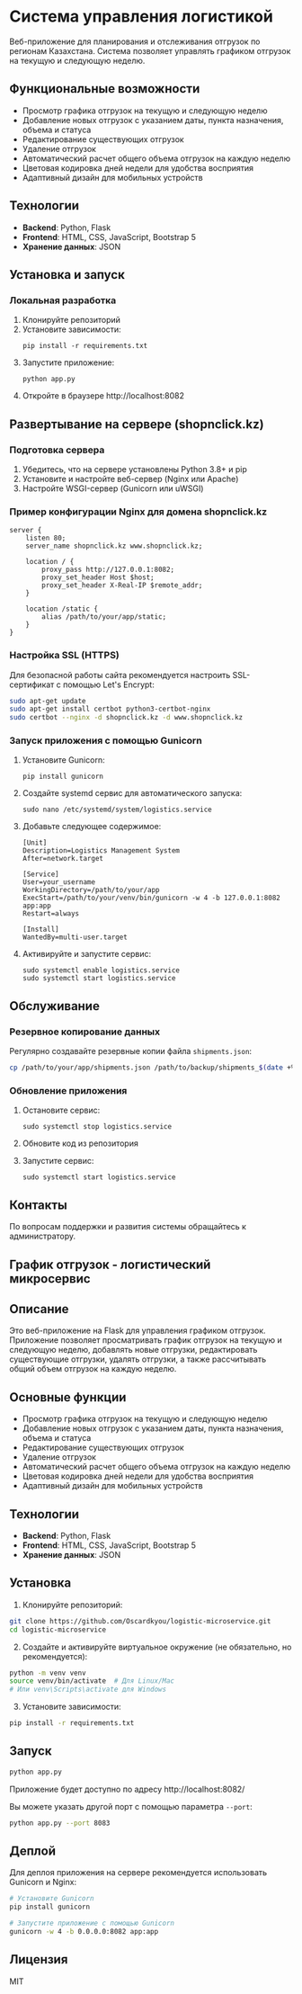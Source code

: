 # Система управления логистикой

Веб-приложение для планирования и отслеживания отгрузок по регионам Казахстана. Система позволяет управлять графиком отгрузок на текущую и следующую неделю.

## Функциональные возможности

- Просмотр графика отгрузок на текущую и следующую неделю
- Добавление новых отгрузок с указанием даты, пункта назначения, объема и статуса
- Редактирование существующих отгрузок
- Удаление отгрузок
- Автоматический расчет общего объема отгрузок на каждую неделю
- Цветовая кодировка дней недели для удобства восприятия
- Адаптивный дизайн для мобильных устройств

## Технологии

- **Backend**: Python, Flask
- **Frontend**: HTML, CSS, JavaScript, Bootstrap 5
- **Хранение данных**: JSON

## Установка и запуск

### Локальная разработка

1. Клонируйте репозиторий
2. Установите зависимости:
   ```
   pip install -r requirements.txt
   ```
3. Запустите приложение:
   ```
   python app.py
   ```
4. Откройте в браузере http://localhost:8082

## Развертывание на сервере (shopnclick.kz)

### Подготовка сервера

1. Убедитесь, что на сервере установлены Python 3.8+ и pip
2. Установите и настройте веб-сервер (Nginx или Apache)
3. Настройте WSGI-сервер (Gunicorn или uWSGI)

### Пример конфигурации Nginx для домена shopnclick.kz

```nginx
server {
    listen 80;
    server_name shopnclick.kz www.shopnclick.kz;

    location / {
        proxy_pass http://127.0.0.1:8082;
        proxy_set_header Host $host;
        proxy_set_header X-Real-IP $remote_addr;
    }

    location /static {
        alias /path/to/your/app/static;
    }
}
```

### Настройка SSL (HTTPS)

Для безопасной работы сайта рекомендуется настроить SSL-сертификат с помощью Let's Encrypt:

```bash
sudo apt-get update
sudo apt-get install certbot python3-certbot-nginx
sudo certbot --nginx -d shopnclick.kz -d www.shopnclick.kz
```

### Запуск приложения с помощью Gunicorn

1. Установите Gunicorn:
   ```
   pip install gunicorn
   ```

2. Создайте systemd сервис для автоматического запуска:
   ```
   sudo nano /etc/systemd/system/logistics.service
   ```

3. Добавьте следующее содержимое:
   ```
   [Unit]
   Description=Logistics Management System
   After=network.target

   [Service]
   User=your_username
   WorkingDirectory=/path/to/your/app
   ExecStart=/path/to/your/venv/bin/gunicorn -w 4 -b 127.0.0.1:8082 app:app
   Restart=always

   [Install]
   WantedBy=multi-user.target
   ```

4. Активируйте и запустите сервис:
   ```
   sudo systemctl enable logistics.service
   sudo systemctl start logistics.service
   ```

## Обслуживание

### Резервное копирование данных

Регулярно создавайте резервные копии файла `shipments.json`:

```bash
cp /path/to/your/app/shipments.json /path/to/backup/shipments_$(date +%Y%m%d).json
```

### Обновление приложения

1. Остановите сервис:
   ```
   sudo systemctl stop logistics.service
   ```

2. Обновите код из репозитория

3. Запустите сервис:
   ```
   sudo systemctl start logistics.service
   ```

## Контакты

По вопросам поддержки и развития системы обращайтесь к администратору.

## График отгрузок - логистический микросервис

## Описание

Это веб-приложение на Flask для управления графиком отгрузок. Приложение позволяет просматривать график отгрузок на текущую и следующую неделю, добавлять новые отгрузки, редактировать существующие отгрузки, удалять отгрузки, а также рассчитывать общий объем отгрузок на каждую неделю.

## Основные функции

- Просмотр графика отгрузок на текущую и следующую неделю
- Добавление новых отгрузок с указанием даты, пункта назначения, объема и статуса
- Редактирование существующих отгрузок
- Удаление отгрузок
- Автоматический расчет общего объема отгрузок на каждую неделю
- Цветовая кодировка дней недели для удобства восприятия
- Адаптивный дизайн для мобильных устройств

## Технологии

- **Backend**: Python, Flask
- **Frontend**: HTML, CSS, JavaScript, Bootstrap 5
- **Хранение данных**: JSON

## Установка

1. Клонируйте репозиторий:

```bash
git clone https://github.com/Oscardkyou/logistic-microservice.git
cd logistic-microservice
```

2. Создайте и активируйте виртуальное окружение (не обязательно, но рекомендуется):

```bash
python -m venv venv
source venv/bin/activate  # Для Linux/Mac
# Или venv\Scripts\activate для Windows
```

3. Установите зависимости:

```bash
pip install -r requirements.txt
```

## Запуск

```bash
python app.py
```

Приложение будет доступно по адресу http://localhost:8082/

Вы можете указать другой порт с помощью параметра `--port`:

```bash
python app.py --port 8083
```

## Деплой

Для деплоя приложения на сервере рекомендуется использовать Gunicorn и Nginx:

```bash
# Установите Gunicorn
pip install gunicorn

# Запустите приложение с помощью Gunicorn
gunicorn -w 4 -b 0.0.0.0:8082 app:app
```

## Лицензия

MIT
